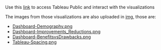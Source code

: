 Use this [link](https://github.com/dan1dr/microdosing/tree/main/front) to access Tableau Public and interact with the visualizations

The images from those visualizations are also uploaded in [img](https://github.com/dan1dr/microdosing/tree/main/img), those are:
- [Dashboard-Demography.png](https://github.com/dan1dr/microdosing/blob/main/img/Dashboard-Demography.png)
- [Dashboard-Improvements_Reductions.png](https://github.com/dan1dr/microdosing/blob/main/img/Dashboard-Improvements_Reductions.png)
- [Dashboard-BenefitsvsDrawbacks.png](https://github.com/dan1dr/microdosing/blob/main/img/Dashboard-BenefitsvsDrawbacks.png)
- [Tableau-Spacing.png](https://github.com/dan1dr/microdosing/blob/main/img/Tableau-Spacing.png)
